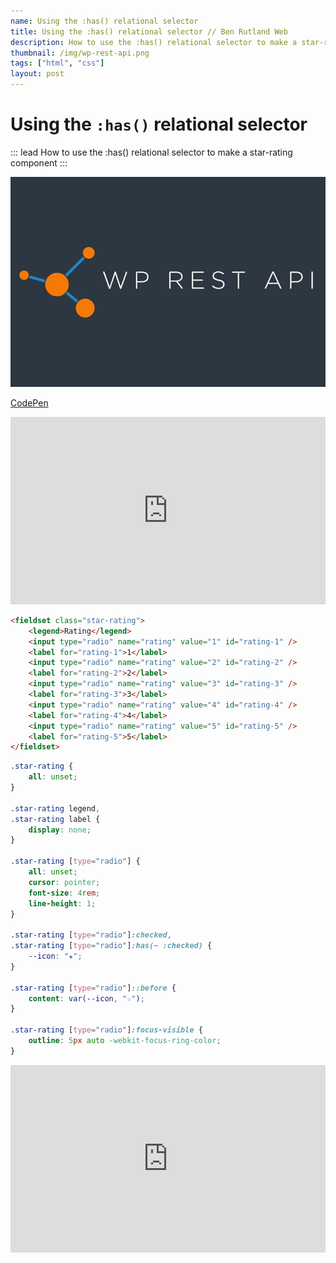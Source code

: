 ```yaml
---
name: Using the :has() relational selector
title: Using the :has() relational selector // Ben Rutland Web
description: How to use the :has() relational selector to make a star-rating component
thumbnail: /img/wp-rest-api.png
tags: ["html", "css"]
layout: post
---
```


# Using the `:has()` relational selector

::: lead
How to use the :has() relational selector to make a star-rating component
:::

![Enhanced WordPress REST Requests and Responses](/img/wp-rest-api.png)

[CodePen](https://codepen.io/BenRutlandWeb/pen/dyKNVPp?editors=1100)

<iframe height="300" style="width: 100%;" scrolling="no" title="5 star rating simple" src="https://codepen.io/BenRutlandWeb/embed/dyKNVPp?default-tab=result&theme-id=dark" frameborder="no" loading="lazy" allowtransparency="true" allowfullscreen="true">
  See the Pen <a href="https://codepen.io/BenRutlandWeb/pen/dyKNVPp">
  5 star rating simple</a> by Ben Rutland (<a href="https://codepen.io/BenRutlandWeb">@BenRutlandWeb</a>)
  on <a href="https://codepen.io">CodePen</a>.
</iframe>

```html
<fieldset class="star-rating">
    <legend>Rating</legend>
    <input type="radio" name="rating" value="1" id="rating-1" />
    <label for="rating-1">1</label>
    <input type="radio" name="rating" value="2" id="rating-2" />
    <label for="rating-2">2</label>
    <input type="radio" name="rating" value="3" id="rating-3" />
    <label for="rating-3">3</label>
    <input type="radio" name="rating" value="4" id="rating-4" />
    <label for="rating-4">4</label>
    <input type="radio" name="rating" value="5" id="rating-5" />
    <label for="rating-5">5</label>
</fieldset>
```

```css
.star-rating {
    all: unset;
}

.star-rating legend,
.star-rating label {
    display: none;
}

.star-rating [type="radio"] {
    all: unset;
    cursor: pointer;
    font-size: 4rem;
    line-height: 1;
}

.star-rating [type="radio"]:checked,
.star-rating [type="radio"]:has(~ :checked) {
    --icon: "★";
}

.star-rating [type="radio"]::before {
    content: var(--icon, "☆");
}

.star-rating [type="radio"]:focus-visible {
    outline: 5px auto -webkit-focus-ring-color;
}
```

<iframe height="300" style="width: 100%;" scrolling="no" title="5 star rating" src="https://codepen.io/BenRutlandWeb/embed/qBYZmVm?default-tab=result&theme-id=dark" frameborder="no" loading="lazy" allowtransparency="true" allowfullscreen="true">
  See the Pen <a href="https://codepen.io/BenRutlandWeb/pen/qBYZmVm">
  5 star rating</a> by Ben Rutland (<a href="https://codepen.io/BenRutlandWeb">@BenRutlandWeb</a>)
  on <a href="https://codepen.io">CodePen</a>.
</iframe>
